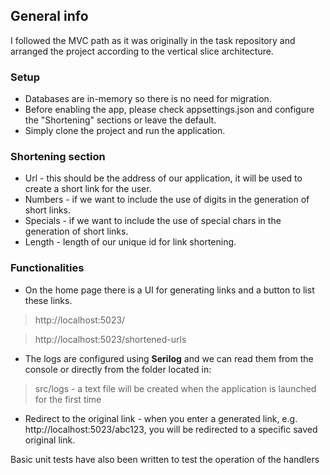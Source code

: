 ## General info 
I followed the MVC path as it was originally in the task repository and arranged the project according to the vertical slice architecture.
### Setup
- Databases are in-memory so there is no need for migration.
- Before enabling the app, please check appsettings.json and configure the "Shortening" sections or leave the default. 
- Simply clone the project and run the application.
### Shortening section
- Url - this should be the address of our application, it will be used to create a short link for the user.
- Numbers - if we want to include the use of digits in the generation of short links.
- Specials - if we want to include the use of special chars in the generation of short links.
- Length - length of our unique id for link shortening.

### Functionalities
- On the home page there is a UI for generating links and a button to list these links.
>http://localhost:5023/

>http://localhost:5023/shortened-urls

- The logs are configured using <strong>Serilog</strong> and we can read them from the console or directly from the folder located in:
>src/logs - a text file will be created when the application is launched for the first time

- Redirect to the original link - when you enter a generated link, e.g. http://localhost:5023/abc123, you will be redirected to a specific saved original link.

Basic unit tests have also been written to test the operation of the handlers

